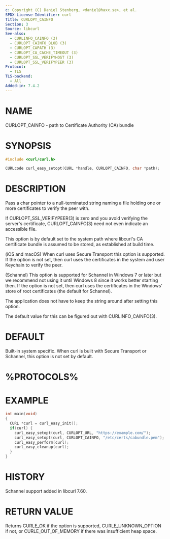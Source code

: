 ```yaml
---
c: Copyright (C) Daniel Stenberg, <daniel@haxx.se>, et al.
SPDX-License-Identifier: curl
Title: CURLOPT_CAINFO
Section: 3
Source: libcurl
See-also:
  - CURLINFO_CAINFO (3)
  - CURLOPT_CAINFO_BLOB (3)
  - CURLOPT_CAPATH (3)
  - CURLOPT_CA_CACHE_TIMEOUT (3)
  - CURLOPT_SSL_VERIFYHOST (3)
  - CURLOPT_SSL_VERIFYPEER (3)
Protocol:
  - TLS
TLS-backend:
  - All
Added-in: 7.4.2
---
```


# NAME

CURLOPT_CAINFO - path to Certificate Authority (CA) bundle

# SYNOPSIS

~~~c
#include <curl/curl.h>

CURLcode curl_easy_setopt(CURL *handle, CURLOPT_CAINFO, char *path);
~~~

# DESCRIPTION

Pass a char pointer to a null-terminated string naming a file holding one or
more certificates to verify the peer with.

If CURLOPT_SSL_VERIFYPEER(3) is zero and you avoid verifying the
server's certificate, CURLOPT_CAINFO(3) need not even indicate an
accessible file.

This option is by default set to the system path where libcurl's CA
certificate bundle is assumed to be stored, as established at build time.

(iOS and macOS) When curl uses Secure Transport this option is supported. If
the option is not set, then curl uses the certificates in the system and user
Keychain to verify the peer.

(Schannel) This option is supported for Schannel in Windows 7 or later but we
recommend not using it until Windows 8 since it works better starting then.
If the option is not set, then curl uses the certificates in the Windows'
store of root certificates (the default for Schannel).

The application does not have to keep the string around after setting this
option.

The default value for this can be figured out with CURLINFO_CAINFO(3).

# DEFAULT

Built-in system specific. When curl is built with Secure Transport or
Schannel, this option is not set by default.

# %PROTOCOLS%

# EXAMPLE

~~~c
int main(void)
{
  CURL *curl = curl_easy_init();
  if(curl) {
    curl_easy_setopt(curl, CURLOPT_URL, "https://example.com/");
    curl_easy_setopt(curl, CURLOPT_CAINFO, "/etc/certs/cabundle.pem");
    curl_easy_perform(curl);
    curl_easy_cleanup(curl);
  }
}
~~~

# HISTORY

Schannel support added in libcurl 7.60.

# RETURN VALUE

Returns CURLE_OK if the option is supported, CURLE_UNKNOWN_OPTION if not, or
CURLE_OUT_OF_MEMORY if there was insufficient heap space.
